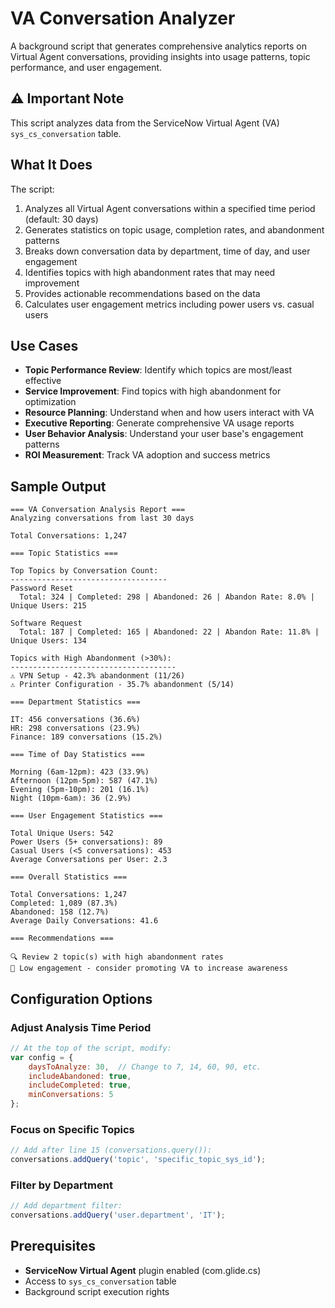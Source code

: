 # VA Conversation Analyzer

A background script that generates comprehensive analytics reports on Virtual Agent conversations, providing insights into usage patterns, topic performance, and user engagement.

## ⚠️ Important Note

This script analyzes data from the ServiceNow Virtual Agent (VA) `sys_cs_conversation` table. 


## What It Does

The script:
1. Analyzes all Virtual Agent conversations within a specified time period (default: 30 days)
2. Generates statistics on topic usage, completion rates, and abandonment patterns
3. Breaks down conversation data by department, time of day, and user engagement
4. Identifies topics with high abandonment rates that may need improvement
5. Provides actionable recommendations based on the data
6. Calculates user engagement metrics including power users vs. casual users

## Use Cases

- **Topic Performance Review**: Identify which topics are most/least effective
- **Service Improvement**: Find topics with high abandonment for optimization
- **Resource Planning**: Understand when and how users interact with VA
- **Executive Reporting**: Generate comprehensive VA usage reports
- **User Behavior Analysis**: Understand your user base's engagement patterns
- **ROI Measurement**: Track VA adoption and success metrics

## Sample Output

```
=== VA Conversation Analysis Report ===
Analyzing conversations from last 30 days

Total Conversations: 1,247

=== Topic Statistics ===

Top Topics by Conversation Count:
-----------------------------------
Password Reset
  Total: 324 | Completed: 298 | Abandoned: 26 | Abandon Rate: 8.0% | Unique Users: 215

Software Request
  Total: 187 | Completed: 165 | Abandoned: 22 | Abandon Rate: 11.8% | Unique Users: 134

Topics with High Abandonment (>30%):
-------------------------------------
⚠️ VPN Setup - 42.3% abandonment (11/26)
⚠️ Printer Configuration - 35.7% abandonment (5/14)

=== Department Statistics ===

IT: 456 conversations (36.6%)
HR: 298 conversations (23.9%)
Finance: 189 conversations (15.2%)

=== Time of Day Statistics ===

Morning (6am-12pm): 423 (33.9%)
Afternoon (12pm-5pm): 587 (47.1%)
Evening (5pm-10pm): 201 (16.1%)
Night (10pm-6am): 36 (2.9%)

=== User Engagement Statistics ===

Total Unique Users: 542
Power Users (5+ conversations): 89
Casual Users (<5 conversations): 453
Average Conversations per User: 2.3

=== Overall Statistics ===

Total Conversations: 1,247
Completed: 1,089 (87.3%)
Abandoned: 158 (12.7%)
Average Daily Conversations: 41.6

=== Recommendations ===

🔍 Review 2 topic(s) with high abandonment rates
📢 Low engagement - consider promoting VA to increase awareness
```

## Configuration Options

### Adjust Analysis Time Period
```javascript
// At the top of the script, modify:
var config = {
    daysToAnalyze: 30,  // Change to 7, 14, 60, 90, etc.
    includeAbandoned: true,
    includeCompleted: true,
    minConversations: 5
};
```

### Focus on Specific Topics
```javascript
// Add after line 15 (conversations.query()):
conversations.addQuery('topic', 'specific_topic_sys_id');
```

### Filter by Department
```javascript
// Add department filter:
conversations.addQuery('user.department', 'IT');
```

## Prerequisites

- **ServiceNow Virtual Agent** plugin enabled (com.glide.cs)
- Access to `sys_cs_conversation` table
- Background script execution rights


